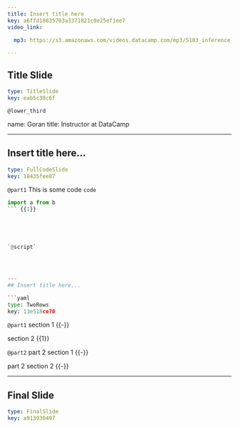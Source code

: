 ```yaml
---
title: Insert title here
key: a6ffd10835703a3371821c0e25ef1ee7
video_link:

  mp3: https://s3.amazonaws.com/videos.datacamp.com/mp3/5103_inference_for_numerical_data/v1/5103_ch4_5.mp3

---
```

## Title Slide

```yaml
type: TitleSlide
key: eab5c38c6f
```





`@lower_third`

name: Goran
title: Instructor at DataCamp





---
## Insert title here...

```yaml
type: FullCodeSlide
key: 18435fee87
```

`@part1`
This is some code
`code`
```python
import a from b
``` {{1}}





`@script`




---
## Insert title here...

```yaml
type: TwoRows
key: 13e518ce70
```

`@part1`
section 1 {{-}}

section 2 {{1}}

`@part2`
part 2 section 1 {{-}}

part 2 section 2 {{-}}







---
## Final Slide

```yaml
type: FinalSlide
key: a913930497
```








